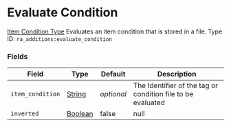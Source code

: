 # Evaluate Condition
[Item Condition Type](../item_condition_types.md)
Evaluates an item condition that is stored in a file.
Type ID: `ra_additions:evaluate_condition`
### Fields
Field | Type | Default | Description
------|------|---------|-------------
`item_condition` | [String](../data_types/string.md) | _optional_ | The Identifier of the tag or condition file to be evaluated
`inverted` | [Boolean](../data_types/boolean.md) | false | null

